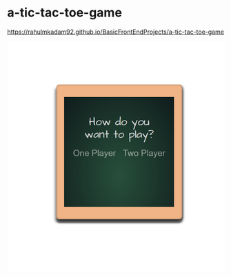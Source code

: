 # a-tic-tac-toe-game

https://rahulmkadam92.github.io/BasicFrontEndProjects/a-tic-tac-toe-game

![](a-tic-tac-toe-game.PNG)
